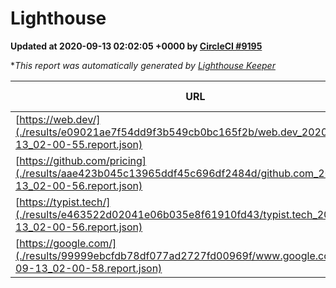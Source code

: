 
# Lighthouse

**Updated at 2020-09-13 02:02:05 +0000 by [CircleCI #9195](https://circleci.com/gh/ItinerisLtd/lighthouse-keeper-example/9195)**

**This report was automatically generated by [Lighthouse Keeper](https://github.com/itinerisltd/lighthouse-keeper)*

| URL | Performance | Accessibility | Best Practices | SEO | PWA | Updated At |
| --- | --- | --- | --- | --- | --- | --- |
| [https://web.dev/](./results/e09021ae7f54dd9f3b549cb0bc165f2b/web.dev_2020-09-13_02-00-55.report.json) | 0.86 | 1 | 0.93 | 0.99 | 0.96 | 2020-09-13T02:00:55.102Z |
| [https://github.com/pricing](./results/aae423b045c13965ddf45c696df2484d/github.com_2020-09-13_02-00-56.report.json) | 0.59 | 0.96 | 0.93 | 0.92 | 0.54 | 2020-09-13T02:00:56.366Z |
| [https://typist.tech/](./results/e463522d02041e06b035e8f61910fd43/typist.tech_2020-09-13_02-00-56.report.json) | 0.86 | 0.92 | 0.93 | 0.99 | 0.57 | 2020-09-13T02:00:56.304Z |
| [https://google.com/](./results/99999ebcfdb78df077ad2727fd00969f/www.google.com_2020-09-13_02-00-58.report.json) | 0.7 | 0.9 | 0.93 | 0.85 | 0.54 | 2020-09-13T02:00:58.083Z |

